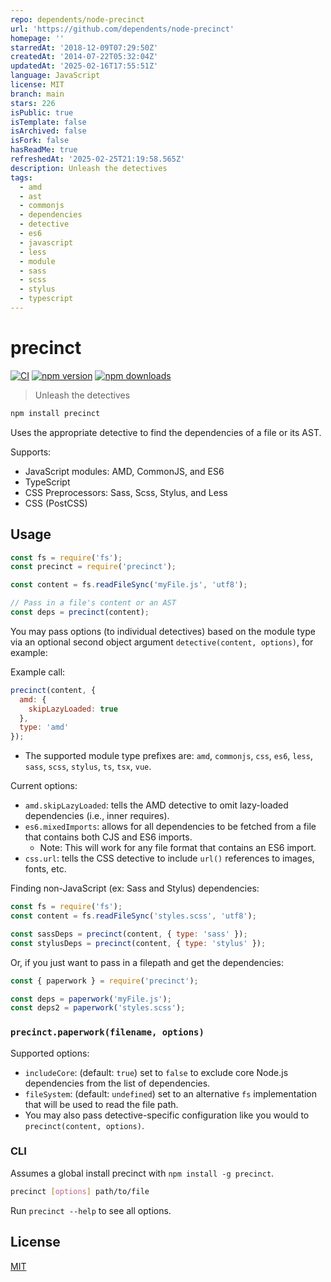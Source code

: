 ```yaml
---
repo: dependents/node-precinct
url: 'https://github.com/dependents/node-precinct'
homepage: ''
starredAt: '2018-12-09T07:29:50Z'
createdAt: '2014-07-22T05:32:04Z'
updatedAt: '2025-02-16T17:55:51Z'
language: JavaScript
license: MIT
branch: main
stars: 226
isPublic: true
isTemplate: false
isArchived: false
isFork: false
hasReadMe: true
refreshedAt: '2025-02-25T21:19:58.565Z'
description: Unleash the detectives
tags:
  - amd
  - ast
  - commonjs
  - dependencies
  - detective
  - es6
  - javascript
  - less
  - module
  - sass
  - scss
  - stylus
  - typescript
---
```


# precinct

[![CI](https://img.shields.io/github/actions/workflow/status/dependents/node-precinct/ci.yml?branch=main&label=CI&logo=github)](https://github.com/dependents/node-precinct/actions/workflows/ci.yml?query=branch%3Amain)
[![npm version](https://img.shields.io/npm/v/precinct?logo=npm&logoColor=fff)](https://www.npmjs.com/package/precinct)
[![npm downloads](http://img.shields.io/npm/dm/precinct)](https://www.npmjs.com/package/precinct)

> Unleash the detectives

```sh
npm install precinct
```

Uses the appropriate detective to find the dependencies of a file or its AST.

Supports:

* JavaScript modules: AMD, CommonJS, and ES6
* TypeScript
* CSS Preprocessors: Sass, Scss, Stylus, and Less
* CSS (PostCSS)

## Usage

```js
const fs = require('fs');
const precinct = require('precinct');

const content = fs.readFileSync('myFile.js', 'utf8');

// Pass in a file's content or an AST
const deps = precinct(content);
```

You may pass options (to individual detectives) based on the module type via an optional second object argument `detective(content, options)`, for example:

Example call:

```js
precinct(content, {
  amd: {
    skipLazyLoaded: true
  },
  type: 'amd'
});
```

* The supported module type prefixes are: `amd`, `commonjs`, `css`, `es6`, `less`, `sass`, `scss`, `stylus`, `ts`, `tsx`, `vue`.

Current options:

* `amd.skipLazyLoaded`: tells the AMD detective to omit lazy-loaded dependencies (i.e., inner requires).
* `es6.mixedImports`: allows for all dependencies to be fetched from a file that contains both CJS and ES6 imports.
  * Note: This will work for any file format that contains an ES6 import.
* `css.url`: tells the CSS detective to include `url()` references to images, fonts, etc.

Finding non-JavaScript (ex: Sass and Stylus) dependencies:

```js
const fs = require('fs');
const content = fs.readFileSync('styles.scss', 'utf8');

const sassDeps = precinct(content, { type: 'sass' });
const stylusDeps = precinct(content, { type: 'stylus' });
```

Or, if you just want to pass in a filepath and get the dependencies:

```js
const { paperwork } = require('precinct');

const deps = paperwork('myFile.js');
const deps2 = paperwork('styles.scss');
```

### `precinct.paperwork(filename, options)`

Supported options:

* `includeCore`: (default: `true`) set to `false` to exclude core Node.js dependencies from the list of dependencies.
* `fileSystem`: (default: `undefined`) set to an alternative `fs` implementation that will be used to read the file path.
* You may also pass detective-specific configuration like you would to `precinct(content, options)`.

### CLI

Assumes a global install precinct with `npm install -g precinct`.

```sh
precinct [options] path/to/file
```

Run `precinct --help` to see all options.

## License

[MIT](LICENSE)

